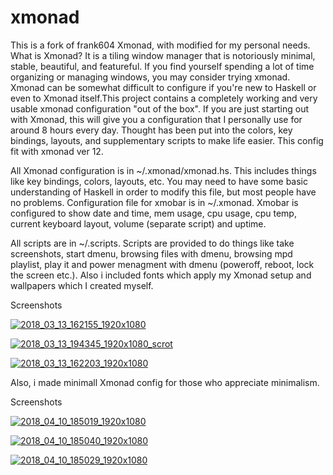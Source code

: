 # xmonad
This is a fork of frank604 Xmonad, with modified for my personal needs. What is Xmonad? It is a tiling window manager that is notoriously minimal, stable, beautiful, and featureful. If you find yourself spending a lot of time organizing or managing windows, you may consider trying xmonad. Xmonad can be somewhat difficult to configure if you're new to Haskell or even to Xmonad itself.This project contains a completely working and very usable xmonad configuration "out of the box". If you are just starting out with Xmonad, this will give you a configuration that I personally use for around 8 hours every day. Thought has been put into the colors, key bindings, layouts, and supplementary scripts to make life easier. This config fit with xmonad ver 12. 

All Xmonad configuration is in ~/.xmonad/xmonad.hs. This includes things like key bindings, colors, layouts, etc. You may need to have some basic understanding of Haskell in order to modify this file, but most people have no problems. Configuration file for xmobar is in ~/.xmonad. Xmobar is configured to show date and time, mem usage, cpu usage, cpu temp, current keyboard layout, volume (separate script) and uptime.

All scripts are in ~/.scripts. Scripts are provided to do things like take screenshots, start dmenu, browsing files with dmenu, browsing mpd playlist, play it and power menagment with dmenu (poweroff, reboot, lock the screen etc.). Also i included fonts which apply my Xmonad setup and wallpapers which I created myself.


Screenshots

<a href="https://ibb.co/b4QyCx"><img src="https://preview.ibb.co/gTUQsx/2018_03_13_162155_1920x1080.png" alt="2018_03_13_162155_1920x1080" border="0"></a>


<a href="https://ibb.co/b4xBXx"><img src="https://preview.ibb.co/nFFyCx/2018_03_13_194345_1920x1080_scrot.png" alt="2018_03_13_194345_1920x1080_scrot" border="0"></a>


<a href="https://ibb.co/mKKx5H"><img src="https://preview.ibb.co/n6cjkH/2018_03_13_162203_1920x1080.png" alt="2018_03_13_162203_1920x1080" border="0"></a>

Also, i made minimall Xmonad config for those who appreciate minimalism.

Screenshots

<a href="https://ibb.co/hFiKEx"><img src="https://preview.ibb.co/imaAMc/2018_04_10_185019_1920x1080.png" alt="2018_04_10_185019_1920x1080" border="0"></a>


<a href="https://ibb.co/idBjgc"><img src="https://preview.ibb.co/ghRH1c/2018_04_10_185040_1920x1080.png" alt="2018_04_10_185040_1920x1080" border="0"></a>


<a href="https://ibb.co/mAvugc"><img src="https://preview.ibb.co/g1GNZx/2018_04_10_185029_1920x1080.png" alt="2018_04_10_185029_1920x1080" border="0"></a>

